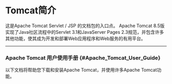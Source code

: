 # Tomcat简介

这是Apache Tomcat Servlet / JSP 的文档包的入口点。 Apache Tomcat 8.5版实现了Java社区流程中的Servlet 3.1和JavaServer Pages 2.3规范，并包含许多其他功能，使其成为开发和部署Web应用程序和Web服务的有用平台。

---

### Apache Tomcat 用户使用手册 {#Apache_Tomcat_User_Guide}

以下文档将帮助您下载和安装Apache Tomcat，并使用许多Apache Tomcat功能。



